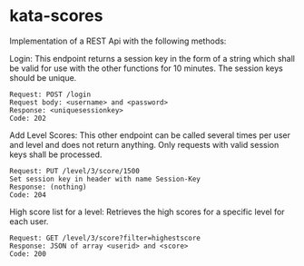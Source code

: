 # kata-scores

Implementation of a REST Api with the following methods:

Login: This endpoint returns a session key in the form of a string which shall be valid for use with the other functions for 10 minutes. The session keys should be unique.

    Request: POST /login
    Request body: <username> and <password>
    Response: <uniquesessionkey>
    Code: 202

Add Level Scores: This other endpoint can be called several times per user and level and does not return anything. Only requests with valid session keys shall be processed.

    Request: PUT /level/3/score/1500
    Set session key in header with name Session-Key
    Response: (nothing)
    Code: 204

High score list for a level: Retrieves the high scores for a specific level for each user.

    Request: GET /level/3/score?filter=highestscore
    Response: JSON of array <userid> and <score>
    Code: 200